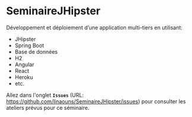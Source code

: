 # SeminaireJHipster

Développement et déploiement d’une application multi-tiers en utilisant:

- JHipster
- Spring Boot
- Base de données
- H2
- Angular
- React
- Heroku
- etc.

Allez dans l'onglet **`Issues`** (URL: https://github.com/linaouns/SeminaireJHipster/issues) pour consulter les ateliers prévus pour ce séminaire.
